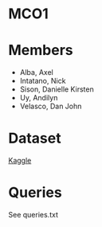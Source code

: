 # MCO1

# Members

- Alba, Axel
- Intatano, Nick
- Sison, Danielle Kirsten
- Uy, Andilyn
- Velasco, Dan John

# Dataset

[Kaggle](https://www.kaggle.com/stefanoleone992/imdb-extensive-dataset?select=IMDb+movies.csv)

# Queries

See queries.txt
